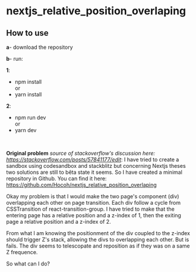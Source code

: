 # nextjs_relative_position_overlaping

## How to use

**a**- download the repository

**b**- run: <br>

**1**: <br>
- npm install  <br>
or<br/>
- yarn install <br> 

**2**: <br>
- npm run dev  <br>
or <br>
- yarn dev <br>

 <br>
 
**Original problem** *source of stackoverflow's discussion here: https://stackoverflow.com/posts/57841177/edit*:
I have tried to create a sandbox using codesandbox and stackblitz but concerning Nextjs theses two solutions are still to bêta state it seems. So I have created a minimal repository in Github. You can find it here: https://github.com/Hocoh/nextjs_relative_position_overlaping

Okay my problem is that I would make the two page's component (div) overlapping each other on page transition. Each div follow a cycle from CSSTransition of react-transition-group. I have tried to make that the entering page has a relative position and a z-index of 1, then the exiting page a relative position and a z-index of 2. 

From what I am knowing the positionment of the div coupled to the z-index should trigger Z's stack, allowing the divs to overlapping each other. But is fails. The div seems to telescopate and reposition as if they was on a same Z frequence. 

So what can I do? 
